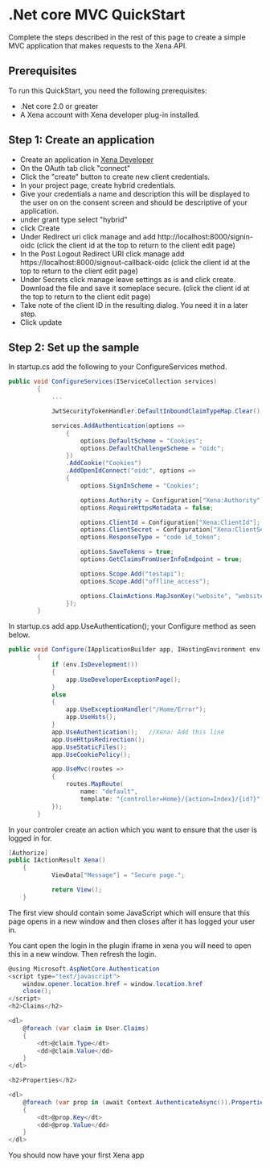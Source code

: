 # .Net core MVC QuickStart

Complete the steps described in the rest of this page to create a simple MVC application that makes requests to the Xena API.

## Prerequisites

To run this QuickStart, you need the following prerequisites:

* .Net core 2.0 or greater
* A Xena account with Xena developer plug-in installed.


## Step 1: Create an application


* Create an application in [Xena Developer](Fundamentals/CreateApplication.md)
* On the OAuth tab click "connect"
* Click the "create" button to create new client credentials.
* In your project page, create hybrid credentials.
* Give your credentials a name and description this will be displayed to the user on on the consent screen and should be descriptive of your application. 
* under grant type select "hybrid"
* click Create
* Under Redirect uri click manage and add http://localhost:8000/signin-oidc  (click the client id at the top to return to the client edit page)
* In the Post Logout Redirect URI click manage add https://localhost:8000/signout-callback-oidc (click the client id at the top to return to the client edit page)
* Under Secrets click manage leave settings as is and click create. Download the file and save it someplace secure. (click the client id at the top to return to the client edit page)
* Take note of the client ID in the resulting dialog. You need it in a later step.
* Click update 



## Step 2: Set up the sample


In startup.cs  add the following to your ConfigureServices method.

```csharp
public void ConfigureServices(IServiceCollection services)
        {
            ...            

            JwtSecurityTokenHandler.DefaultInboundClaimTypeMap.Clear();

            services.AddAuthentication(options =>
                {
                    options.DefaultScheme = "Cookies";
                    options.DefaultChallengeScheme = "oidc";
                })
                .AddCookie("Cookies")
                .AddOpenIdConnect("oidc", options =>
                {
                    options.SignInScheme = "Cookies";

                    options.Authority = Configuration["Xena:Authority"];
                    options.RequireHttpsMetadata = false;

                    options.ClientId = Configuration["Xena:ClientId"];
                    options.ClientSecret = Configuration["Xena:ClientSecret"];
                    options.ResponseType = "code id_token";

                    options.SaveTokens = true;
                    options.GetClaimsFromUserInfoEndpoint = true;

                    options.Scope.Add("testapi");
                    options.Scope.Add("offline_access");

                    options.ClaimActions.MapJsonKey("website", "website");
                });
        }


```

In startup.cs add app.UseAuthentication(); your Configure method as seen below.   

```csharp
public void Configure(IApplicationBuilder app, IHostingEnvironment env)
        {
            if (env.IsDevelopment())
            {
                app.UseDeveloperExceptionPage();
            }
            else
            {
                app.UseExceptionHandler("/Home/Error");
                app.UseHsts();
            }
            app.UseAuthentication();   //Xena: Add this line
            app.UseHttpsRedirection();
            app.UseStaticFiles();
            app.UseCookiePolicy();

            app.UseMvc(routes =>
            {
                routes.MapRoute(
                    name: "default",
                    template: "{controller=Home}/{action=Index}/{id?}");
            });
        }
```		


In your controler create an action which you want to ensure that the user is logged in for. 


```csharp
[Authorize]
public IActionResult Xena()
    {
            ViewData["Message"] = "Secure page.";

            return View();
    }

```		


The first view should contain some JavaScript which will ensure that this page opens in a new window and then closes after it has logged your user in.

You cant open the login in the plugin iframe in xena you will need to open this in a new window.  Then refresh the login.


```csharp
@using Microsoft.AspNetCore.Authentication
<script type="text/javascript">
    window.opener.location.href = window.location.href   
    close();
</script>
<h2>Claims</h2>

<dl>
    @foreach (var claim in User.Claims)
    {
        <dt>@claim.Type</dt>
        <dd>@claim.Value</dd>
    }
</dl>

<h2>Properties</h2>

<dl>
    @foreach (var prop in (await Context.AuthenticateAsync()).Properties.Items)
    {
        <dt>@prop.Key</dt>
        <dd>@prop.Value</dd>
    }
</dl>

```		

You should now have your first Xena app 



